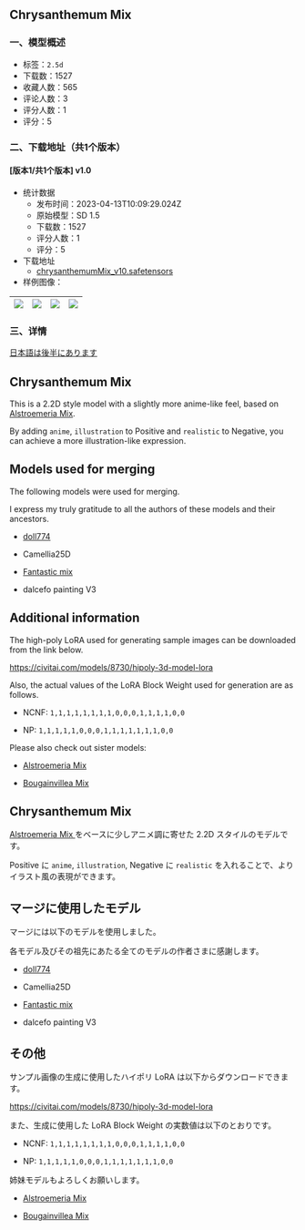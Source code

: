 ## Chrysanthemum Mix
### 一、模型概述

- 标签：`2.5d`
- 下载数：1527
- 收藏人数：565
- 评论人数：3
- 评分人数：1
- 评分：5

### 二、下载地址（共1个版本）

#### [版本1/共1个版本] v1.0

- 统计数据
  - 发布时间：2023-04-13T10:09:29.024Z
  - 原始模型：SD 1.5
  - 下载数：1527
  - 评分人数：1
  - 评分：5
- 下载地址
  - [chrysanthemumMix_v10.safetensors](https://civitai.com/api/download/models/44553)
- 样例图像：

| <img src="https://image.civitai.com/xG1nkqKTMzGDvpLrqFT7WA/990cff9d-aa64-4041-bec3-a06e23200f00/width=450/485276.jpeg" /> | <img src="https://image.civitai.com/xG1nkqKTMzGDvpLrqFT7WA/5f17562e-6031-4d78-28d0-8023f301e900/width=450/485277.jpeg" /> | <img src="https://image.civitai.com/xG1nkqKTMzGDvpLrqFT7WA/df942531-8c33-4d2b-503f-3ac27f632e00/width=450/485278.jpeg" /> | <img src="https://image.civitai.com/xG1nkqKTMzGDvpLrqFT7WA/b4d44664-b068-464f-4971-5f67f74e9c00/width=450/485279.jpeg" /> |
| ---- | ---- | ---- | ---- |


### 三、详情
<p><u>日本語は後半にあります</u></p><p></p><h2>Chrysanthemum Mix</h2><p>This is a 2.2D style model with a slightly more anime-like feel, based on <a target="_blank" rel="ugc" href="https://civitai.com/models/38606/alstroemeria-mix">Alstroemeria Mix</a>.</p><p>By adding <code>anime</code>, <code>illustration</code> to Positive and <code>realistic</code> to Negative, you can achieve a more illustration-like expression.</p><p></p><h2>Models used for merging</h2><p>The following models were used for merging.</p><p>I express my truly gratitude to all the authors of these models and their ancestors.</p><p></p><ul><li><p><a target="_blank" rel="ugc" href="https://huggingface.co/doll774/doll774/blob/main/doll774.ckpt">doll774</a></p></li><li><p>Camellia25D</p></li><li><p><a target="_blank" rel="ugc" href="https://civitai.com/models/20632/fantasticmix">Fantastic mix</a></p></li><li><p>dalcefo painting V3</p></li></ul><p></p><h2>Additional information</h2><p>The high-poly LoRA used for generating sample images can be downloaded from the link below.</p><p><a target="_blank" rel="ugc" href="https://civitai.com/models/8730/hipoly-3d-model-lora">https://civitai.com/models/8730/hipoly-3d-model-lora</a></p><p></p><p>Also, the actual values of the LoRA Block Weight used for generation are as follows.</p><ul><li><p>NCNF: <code>1,1,1,1,1,1,1,1,0,0,0,1,1,1,1,0,0</code></p></li><li><p>NP: <code>1,1,1,1,1,0,0,0,1,1,1,1,1,1,1,0,0</code></p></li></ul><p></p><p>Please also check out sister models:</p><ul><li><p><a target="_blank" rel="ugc" href="https://civitai.com/models/38606/alstroemeria-mix">Alstroemeria Mix</a></p></li><li><p><a target="_blank" rel="ugc" href="https://civitai.com/models/38619/bougainvillea-mix">Bougainvillea Mix</a></p></li></ul><p></p><p></p><p></p><h2>Chrysanthemum Mix</h2><p><a target="_blank" rel="ugc" href="https://civitai.com/models/38606/alstroemeria-mix">Alstroemeria Mix </a>をベースに少しアニメ調に寄せた 2.2D スタイルのモデルです。</p><p>Positive に <code>anime</code>, <code>illustration</code>, Negative に <code>realistic</code> を入れることで、よりイラスト風の表現ができます。</p><p></p><h2>マージに使用したモデル</h2><p>マージには以下のモデルを使用しました。</p><p>各モデル及びその祖先にあたる全てのモデルの作者さまに感謝します。</p><p></p><ul><li><p><a target="_blank" rel="ugc" href="https://huggingface.co/doll774/doll774/blob/main/doll774.ckpt">doll774</a></p></li><li><p>Camellia25D</p></li><li><p><a target="_blank" rel="ugc" href="https://civitai.com/models/20632/fantasticmix">Fantastic mix</a></p></li><li><p>dalcefo painting V3</p></li></ul><p></p><h2>その他</h2><p>サンプル画像の生成に使用したハイポリ LoRA は以下からダウンロードできます。</p><p><a target="_blank" rel="ugc" href="https://civitai.com/models/8730/hipoly-3d-model-lora">https://civitai.com/models/8730/hipoly-3d-model-lora</a></p><p></p><p>また、生成に使用した LoRA Block Weight の実数値は以下のとおりです。</p><ul><li><p>NCNF: <code>1,1,1,1,1,1,1,1,0,0,0,1,1,1,1,0,0</code></p></li><li><p>NP: <code>1,1,1,1,1,0,0,0,1,1,1,1,1,1,1,0,0</code></p></li></ul><p></p><p>姉妹モデルもよろしくお願いします。</p><ul><li><p><a target="_blank" rel="ugc" href="https://civitai.com/models/38606/alstroemeria-mix">Alstroemeria Mix</a></p></li><li><p><a target="_blank" rel="ugc" href="https://civitai.com/models/38619/bougainvillea-mix">Bougainvillea Mix</a></p></li></ul>